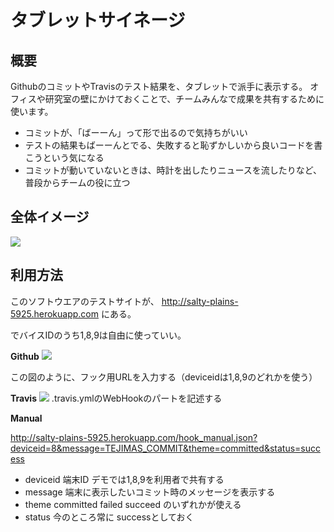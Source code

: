 タブレットサイネージ
==================

概要
----------
GithubのコミットやTravisのテスト結果を、タブレットで派手に表示する。
オフィスや研究室の壁にかけておくことで、チームみんなで成果を共有するために使います。

 * コミットが、「ばーーん」って形で出るので気持ちがいい
 * テストの結果もばーーんとでる、失敗すると恥ずかしいから良いコードを書こうという気になる
 * コミットが動いていないときは、時計を出したりニュースを流したりなど、普段からチームの役に立つ

全体イメージ
----------
<img src="http://p.pne.jp/d/590/201211272340.png">


利用方法
----------

このソフトウエアのテストサイトが、
http://salty-plains-5925.herokuapp.com
にある。

でバイスIDのうち1,8,9は自由に使っていい。


**Github**
<img src="http://p.pne.jp/d/590/201211272347.png">

この図のように、フック用URLを入力する（deviceidは1,8,9のどれかを使う）

**Travis**
<img src="http://p.pne.jp/d/590/201211272349.png">
.travis.ymlのWebHookのパートを記述する

**Manual**

http://salty-plains-5925.herokuapp.com/hook_manual.json?deviceid=8&message=TEJIMAS_COMMIT&theme=committed&status=success
 * deviceid 端末ID デモでは1,8,9を利用者で共有する
 * message 端末に表示したいコミット時のメッセージを表示する
 * theme committed failed succeed のいずれかが使える
 * status 今のところ常に successとしておく